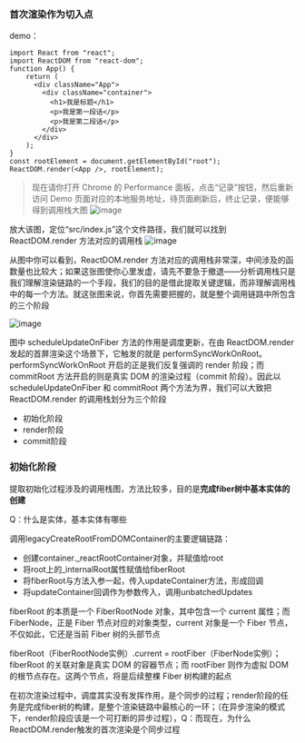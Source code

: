 ### 首次渲染作为切入点

demo：
```
import React from "react";
import ReactDOM from "react-dom";
function App() {
    return (
      <div className="App">
        <div className="container">
          <h1>我是标题</h1>
          <p>我是第一段话</p>
          <p>我是第二段话</p>
        </div>
      </div>
    );
}
const rootElement = document.getElementById("root");
ReactDOM.render(<App />, rootElement);
```

> 现在请你打开 Chrome 的 Performance 面板，点击“记录”按钮，然后重新访问 Demo 页面对应的本地服务地址，待页面刷新后，终止记录，便能够得到调用栈大图
![image](https://user-images.githubusercontent.com/53267289/128973358-65419e89-1cb1-43aa-8a1e-859a90c9c856.png)

放大该图，定位“src/index.js”这个文件路径，我们就可以找到 ReactDOM.render 方法对应的调用栈
![image](https://user-images.githubusercontent.com/53267289/128973403-406bab94-e78b-4d97-a8a7-982fb96cab29.png)

从图中你可以看到，ReactDOM.render 方法对应的调用栈非常深，中间涉及的函数量也比较大；如果这张图使你心里发虚，请先不要急于撤退——分析调用栈只是我们理解渲染链路的一个手段，我们的目的是借此提取关键逻辑，而非理解调用栈中的每一个方法。就这张图来说，你首先需要把握的，就是整个调用链路中所包含的三个阶段

![image](https://user-images.githubusercontent.com/53267289/128973473-9f1af188-c472-4f68-b51a-81db90446ac4.png)

图中 scheduleUpdateOnFiber 方法的作用是调度更新，在由 ReactDOM.render 发起的首屏渲染这个场景下，它触发的就是 performSyncWorkOnRoot。performSyncWorkOnRoot 开启的正是我们反复强调的 render 阶段；而 commitRoot 方法开启的则是真实 DOM 的渲染过程（commit 阶段）。因此以scheduleUpdateOnFiber 和 commitRoot 两个方法为界，我们可以大致把 ReactDOM.render 的调用栈划分为三个阶段
- 初始化阶段
- render阶段
- commit阶段

### 初始化阶段

提取初始化过程涉及的调用栈图，方法比较多，目的是**完成fiber树中基本实体的创建**

Q：什么是实体，基本实体有哪些

调用legacyCreateRootFromDOMContainer的主要逻辑链路：

- 创建container._reactRootContainer对象，并赋值给root
- 将root上的_internalRoot属性赋值给fiberRoot
- 将fiberRoot与方法入参一起，传入updateContainer方法，形成回调
- 将updateContainer回调作为参数传入，调用unbatchedUpdates

fiberRoot 的本质是一个 FiberRootNode 对象，其中包含一个 current 属性；而 FiberNode，正是 Fiber 节点对应的对象类型，current 对象是一个 Fiber 节点，不仅如此，它还是当前 Fiber 树的头部节点

fiberRoot（FiberRootNode实例）.current = rootFiber（FiberNode实例）；fiberRoot 的关联对象是真实 DOM 的容器节点；而 rootFiber 则作为虚拟 DOM 的根节点存在。这两个节点，将是后续整棵 Fiber 树构建的起点

在初次渲染过程中，调度其实没有发挥作用，是个同步的过程；render阶段的任务是完成fiber树的构建，是整个渲染链路中最核心的一环；（在异步渲染的模式下，render阶段应该是一个可打断的异步过程），Q：而现在，为什么ReactDOM.render触发的首次渲染是个同步过程
